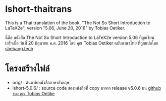 # lshort-thaitrans

This is a Thai translation of the book, "The Not So Short Introduction
to LaTeX2e", version "5.06, June 20, 2016" by Tobias Oetiker.

นี่คือ หนังสือ The Not So Short Introduction to LaTeX2e version 5.06
ที่ถูกเขียนเสร็จเมื่อ วันที่ 20 มิถุนายน ค.ศ. 2016 โดย คุณ Tobias Oetiker ฉบับภาษาไทย
ที่ถูกแปลโดย [shebang.tech](https://shebang.tech)

# โครงสร้างไฟล์

- orig/ : ต้นฉบับหนังสือภาษาอังกฤษ
- lshort-5.0.6/ : source code ของหนังสือที่ copy มาจาก release v5.0.6 บน
  [github ของ คุณ Tobias Oetike](https://github.com/oetiker/lshort)

